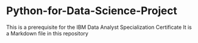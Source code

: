 # Python-for-Data-Science-Project
This is a prerequisite for the IBM Data Analyst Specialization Certificate
It is a Markdown file in this repository
